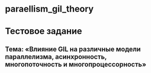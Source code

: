 # paraellism_gil_theory

# Тестовое задание
## Тема: «Влияние GIL на различные модели параллелизма, асинхронность, многопоточность и многопроцессорность»
